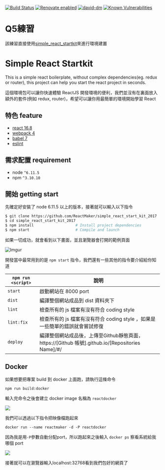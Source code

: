 [![Build Status](https://travis-ci.org/ReactMaker/simple_react_startkit.svg?branch=master)](https://travis-ci.org/ReactMaker/simple_react_startkit)
[![Renovate enabled](https://img.shields.io/badge/renovate-enabled-brightgreen.svg)](https://renovatebot.com/)
[![david-dm](https://david-dm.org/reactmaker/simple_react_startkit.svg)](https://david-dm.org/)
[![Known Vulnerabilities](https://snyk.io/test/github/ReactMaker/simple_react_startkit/badge.svg?targetFile=package.json)](https://snyk.io/test/github/ReactMaker/simple_react_startkit?targetFile=package.json)

# Q5練習
該練習直接使用[simple_react_startkit](https://github.com/ReactMaker/simple_react_startkit)來進行環境建置

# Simple React Startkit

This is a simple react boilerplate, without complex dependencies(eg. redux or router), this project can help you start the react project in seconds.

這個環境包可以讓你快速體驗 ReactJS 開發環境的便利，我們並沒有在裏面放入額外的套件(例如 redux, router)，希望可以讓你用最簡單的環境開始學習 React

## 特色 feature

* [react 16.8](https://github.com/facebook/react)
* [webpack 4](https://github.com/webpack/webpack)
* [babel 7](https://github.com/babel/babel)
* [eslint](http://eslint.org)

## 需求配置 requirement
* node `^6.11.5`
* npm `^3.10.10`

## 開始 getting start

先確定好安裝了 node 6.11.5 以上的版本，接著就可以輸入以下指令

```bash
$ git clone https://github.com/ReactMaker/simple_react_start_kit_2017
$ cd simple_react_start_kit_2017
$ npm install                   # Install project dependencies
$ npm start                     # Compile and launch
```

如果一切成功，就會看到以下畫面，並且瀏覽器會打開的範例頁面

![Imgur](https://i.imgur.com/MLcE6SO.png)

開發當中最常用到的是 `npm start` 指令，我們還有一些其他的指令要介紹給你知道

| `npm run <script>` | 說明                                                                         |
|--------------------|------------------------------------------------------------------------------|
| `start`            | 啟動網站在 8000 port                                                         |
| `dist`             | 編譯整個網站成品到 dist 資料夾下                                             |
| `lint`             | 檢查所有的 js 檔案有沒有符合 coding style                                    |
| `lint:fix`         | 檢查所有的 js 檔案有沒有符合 coding style ，如果是一些簡單的錯誤就會嘗試修復 |
| `deploy`           | 編譯整個網站成品後，上傳至Github靜態頁面，https://[Github 帳號].github.io/[Repositories Name]/#/ |


## Docker


如果想要把專案 build 到 docker 上面跑，請執行這條命令
```
npm run build:docker
```
輸入完命令之後會建立 docker image 名稱為 `reactdocker`

![](https://i.imgur.com/LISz99c.png)

我們可以透過以下指令把映像檔跑起來

```
docker run --name reactmaker -d -P reactdocker
```

因為我是用`-P`參數自動分配port，所以跑起來之後輸入 `docker ps` 察看系統給我哪個 port

![](https://i.imgur.com/Fww1ncw.png)

接著就可以在瀏覽器輸入localhost:32768看到我們包好的網頁了
